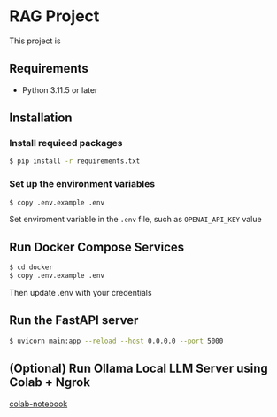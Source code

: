 # RAG Project
This project is 

## Requirements
- Python 3.11.5 or later

## Installation

### Install requieed packages
```bash
$ pip install -r requirements.txt
```

### Set up the environment variables
```bash
$ copy .env.example .env
```

Set enviroment variable in the `.env` file, such as `OPENAI_API_KEY` value

## Run Docker Compose Services
```bash
$ cd docker
$ copy .env.example .env
```

Then update .env with your credentials

## Run the FastAPI server
```bash
$ uvicorn main:app --reload --host 0.0.0.0 --port 5000
```

## (Optional) Run Ollama Local LLM Server using Colab + Ngrok
[colab-notebook](https://colab.research.google.com/drive/1GUnm9Gt8eDuPRCEF0op_98p0ywrDGtZJ?usp=sharing)